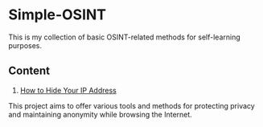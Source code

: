 # Simple-OSINT
This is my collection of basic OSINT-related methods for self-learning purposes.

## Content

1. [How to Hide Your IP Address]()

This project aims to offer various tools and methods for protecting privacy and maintaining anonymity while browsing the Internet.
 
